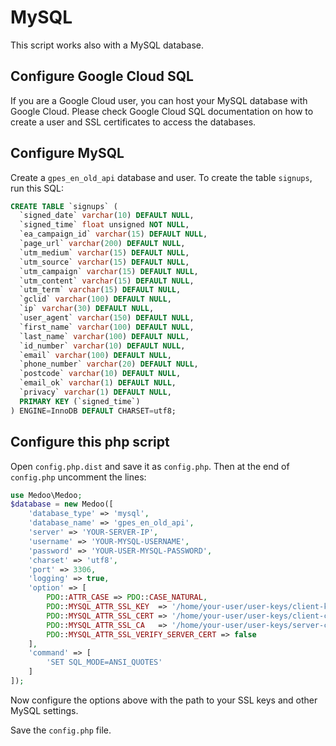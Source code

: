 # MySQL

This script works also with a MySQL database. 

## Configure Google Cloud SQL

If you are a Google Cloud user, you can host your MySQL database with Google Cloud. Please check Google Cloud SQL documentation on how to create a user and SSL certificates to access the databases.

## Configure MySQL

Create a `gpes_en_old_api` database and user. To create the table `signups`, run this SQL:

```sql
CREATE TABLE `signups` (
  `signed_date` varchar(10) DEFAULT NULL,
  `signed_time` float unsigned NOT NULL,
  `ea_campaign_id` varchar(15) DEFAULT NULL,
  `page_url` varchar(200) DEFAULT NULL,
  `utm_medium` varchar(15) DEFAULT NULL,
  `utm_source` varchar(15) DEFAULT NULL,
  `utm_campaign` varchar(15) DEFAULT NULL,
  `utm_content` varchar(15) DEFAULT NULL,
  `utm_term` varchar(15) DEFAULT NULL,
  `gclid` varchar(100) DEFAULT NULL,
  `ip` varchar(30) DEFAULT NULL,
  `user_agent` varchar(150) DEFAULT NULL,
  `first_name` varchar(100) DEFAULT NULL,
  `last_name` varchar(100) DEFAULT NULL,
  `id_number` varchar(10) DEFAULT NULL,
  `email` varchar(100) DEFAULT NULL,
  `phone_number` varchar(20) DEFAULT NULL,
  `postcode` varchar(10) DEFAULT NULL,
  `email_ok` varchar(1) DEFAULT NULL,
  `privacy` varchar(1) DEFAULT NULL,
  PRIMARY KEY (`signed_time`)
) ENGINE=InnoDB DEFAULT CHARSET=utf8;
```

## Configure this php script

Open `config.php.dist` and save it as `config.php`. Then at the end of `config.php` uncomment the lines:

```php
use Medoo\Medoo;
$database = new Medoo([
	'database_type' => 'mysql',
	'database_name' => 'gpes_en_old_api',
	'server' => 'YOUR-SERVER-IP',
	'username' => 'YOUR-MYSQL-USERNAME',
	'password' => 'YOUR-USER-MYSQL-PASSWORD',
	'charset' => 'utf8',
	'port' => 3306,
	'logging' => true,
	'option' => [
        PDO::ATTR_CASE => PDO::CASE_NATURAL,
        PDO::MYSQL_ATTR_SSL_KEY  => '/home/your-user/user-keys/client-key.pem',
        PDO::MYSQL_ATTR_SSL_CERT => '/home/your-user/user-keys/client-cert.pem',
        PDO::MYSQL_ATTR_SSL_CA   => '/home/your-user/user-keys/server-ca.pem',
        PDO::MYSQL_ATTR_SSL_VERIFY_SERVER_CERT => false
	],
	'command' => [
		'SET SQL_MODE=ANSI_QUOTES'
	]
]);
```

Now configure the options above with the path to your SSL keys and other MySQL settings.

Save the `config.php` file.

